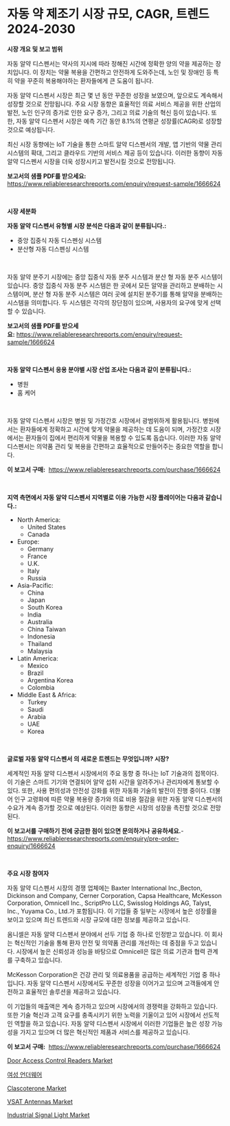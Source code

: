 <p><h1>자동 약 제조기 시장 규모, CAGR, 트렌드 2024-2030</h1></p><p><strong>시장 개요 및 보고 범위</strong></p>
<p><p>자동 알약 디스펜서는 약사의 지시에 따라 정해진 시간에 정확한 양의 약을 제공하는 장치입니다. 이 장치는 약물 복용을 간편하고 안전하게 도와주는데, 노인 및 장애인 등 특히 약을 꾸준히 복용해야하는 환자들에게 큰 도움이 됩니다. </p><p>자동 알약 디스펜서 시장은 최근 몇 년 동안 꾸준한 성장을 보였으며, 앞으로도 계속해서 성장할 것으로 전망됩니다. 주요 시장 동향은 효율적인 의료 서비스 제공을 위한 산업의 발전, 노인 인구의 증가로 인한 요구 증가, 그리고 의료 기술의 혁신 등이 있습니다. 또한, 자동 알약 디스펜서 시장은 예측 기간 동안 8.1%의 연평균 성장률(CAGR)로 성장할 것으로 예상됩니다. </p><p>최신 시장 동향에는 IoT 기술을 통한 스마트 알약 디스펜서의 개발, 앱 기반의 약물 관리 시스템의 확대, 그리고 클라우드 기반의 서비스 제공 등이 있습니다. 이러한 동향이 자동 알약 디스펜서 시장을 더욱 성장시키고 발전시킬 것으로 전망됩니다.</p></p>
<p><strong>보고서의 샘플 PDF를 받으세요:</strong> <a href="https://www.reliableresearchreports.com/enquiry/request-sample/1666624">https://www.reliableresearchreports.com/enquiry/request-sample/1666624</a></p>
<p>&nbsp;</p>
<p><strong>시장 세분화</strong></p>
<p><strong>자동 알약 디스펜서 유형별 시장 분석은 다음과 같이 분류됩니다.:</strong></p>
<p><ul><li>중앙 집중식 자동 디스펜싱 시스템</li><li>분산형 자동 디스펜싱 시스템</li></ul></p>
<p>&nbsp;</p>
<p><p>자동 알약 분주기 시장에는 중앙 집중식 자동 분주 시스템과 분산 형 자동 분주 시스템이 있습니다. 중앙 집중식 자동 분주 시스템은 한 곳에서 모든 알약을 관리하고 분배하는 시스템이며, 분산 형 자동 분주 시스템은 여러 곳에 설치된 분주기를 통해 알약을 분배하는 시스템을 의미합니다. 두 시스템은 각각의 장단점이 있으며, 사용자의 요구에 맞게 선택할 수 있습니다.</p></p>
<p><strong>보고서의 샘플 PDF를 받으세요:</strong>&nbsp;<a href="https://www.reliableresearchreports.com/enquiry/request-sample/1666624">https://www.reliableresearchreports.com/enquiry/request-sample/1666624</a></p>
<p>&nbsp;</p>
<p><strong> 자동 알약 디스펜서 응용 분야별 시장 산업 조사는 다음과 같이 분류됩니다.:</strong></p>
<p><ul><li>병원</li><li>홈 케어</li></ul></p>
<p>&nbsp;</p>
<p><p>자동 알약 디스펜서 시장은 병원 및 가정간호 시장에서 광범위하게 활용됩니다. 병원에서는 환자들에게 정확하고 시간에 맞게 약물을 제공하는 데 도움이 되며, 가정간호 시장에서는 환자들이 집에서 편리하게 약물을 복용할 수 있도록 돕습니다. 이러한 자동 알약 디스펜서는 의약품 관리 및 복용을 간편하고 효율적으로 만들어주는 중요한 역할을 합니다.</p></p>
<p><strong>이 보고서 구매:</strong>&nbsp; <a href="https://www.reliableresearchreports.com/purchase/1666624">https://www.reliableresearchreports.com/purchase/1666624</a></p>
<p>&nbsp;</p>
<p><strong>지역 측면에서 자동 알약 디스펜서 지역별로 이용 가능한 시장 플레이어는 다음과 같습니다.:</strong></p>
<p><ul>
    <li>
        North America:
        <ul>
            <li>United States</li>
            <li>Canada</li>
        </ul>
    </li>
    <li>
        Europe:
        <ul>
            <li>Germany</li>
            <li>France</li>
            <li>U.K.</li>
            <li>Italy</li>
            <li>Russia</li>
        </ul>
    </li>
    <li>
        Asia-Pacific:
        <ul>
            <li>China</li>
            <li>Japan</li>
            <li>South Korea</li>
            <li>India</li>
            <li>Australia</li>
            <li>China Taiwan</li>
            <li>Indonesia</li>
            <li>Thailand</li>
            <li>Malaysia</li>
        </ul>
    </li>
    <li>
        Latin America:
        <ul>
            <li>Mexico</li>
            <li>Brazil</li>
            <li>Argentina Korea</li>
            <li>Colombia</li>
        </ul>
    </li>
    <li>
        Middle East & Africa:
        <ul>
            <li>Turkey</li>
            <li>Saudi</li>
            <li>Arabia</li>
            <li>UAE</li>
            <li>Korea</li>
        </ul>
    </li>
    </ul></p>
<p>&nbsp;</p>
<p><strong>글로벌 자동 알약 디스펜서 의 새로운 트렌드는 무엇입니까? 시장?</strong></p>
<p><p>세계적인 자동 알약 디스펜서 시장에서의 주요 동향 중 하나는 IoT 기술과의 접목이다. 이 기술은 스마트 기기와 연결되어 알약 섭취 시간을 알려주거나 관리자에게 통보할 수 있다. 또한, 사용 편의성과 안전성 강화를 위한 자동화 기술의 발전이 진행 중이다. 더불어 인구 고령화에 따른 약물 복용량 증가와 의료 비용 절감을 위한 자동 알약 디스펜서의 수요가 계속 증가할 것으로 예상된다. 이러한 동향은 시장의 성장을 촉진할 것으로 전망된다.</p></p>
<p><strong>이 보고서를 구매하기 전에 궁금한 점이 있으면 문의하거나 공유하세요.</strong>- <a href="https://www.reliableresearchreports.com/enquiry/pre-order-enquiry/1666624">https://www.reliableresearchreports.com/enquiry/pre-order-enquiry/1666624</a></p>
<p>&nbsp;</p>
<p><strong>주요 시장 참여자</strong></p>
<p><p>자동 알약 디스펜서 시장의 경쟁 업체에는 Baxter International Inc.,Becton, Dickinson and Company, Cerner Corporation, Capsa Healthcare, McKesson Corporation, Omnicell Inc., ScriptPro LLC, Swisslog Holdings AG, Talyst, Inc., Yuyama Co., Ltd.가 포함됩니다. 이 기업들 중 일부는 시장에서 높은 성장률을 보이고 있으며 최신 트렌드와 시장 규모에 대한 정보를 제공하고 있습니다.</p><p>옴니셀은 자동 알약 디스펜서 분야에서 선두 기업 중 하나로 인정받고 있습니다. 이 회사는 혁신적인 기술을 통해 환자 안전 및 의약품 관리를 개선하는 데 중점을 두고 있습니다. 시장에서 높은 신뢰성과 성능을 바탕으로 Omnicell은 많은 의료 기관과 협력 관계를 구축하고 있습니다.</p><p>McKesson Corporation은 건강 관리 및 의료용품을 공급하는 세계적인 기업 중 하나입니다. 자동 알약 디스펜서 시장에서도 꾸준한 성장을 이어가고 있으며 고객들에게 안전하고 효율적인 솔루션을 제공하고 있습니다.</p><p>이 기업들의 매출액은 계속 증가하고 있으며 시장에서의 경쟁력을 강화하고 있습니다. 또한 기술 혁신과 고객 요구를 충족시키기 위한 노력을 기울이고 있어 시장에서 선도적인 역할을 하고 있습니다. 자동 알약 디스펜서 시장에서 이러한 기업들은 높은 성장 가능성을 가지고 있으며 더 많은 혁신적인 제품과 서비스를 제공하고 있습니다.</p></p>
<p><strong>이 보고서 구매:</strong>&nbsp;&nbsp;<a href="https://www.reliableresearchreports.com/purchase/1666624">https://www.reliableresearchreports.com/purchase/1666624</a></p>
<p><p><a href="https://github.com/Paul14Anderson63/Market-Research-Report-List-3/blob/main/door-access-control-readers-market.md">Door Access Control Readers Market</a></p><p><a href="https://github.com/hxzi07639916/Market-Research-Report-List-1/blob/main/699912214103.md">여성 언더웨어</a></p><p><a href="https://woozy-pyroraptor-a1f.notion.site/Clascoterone-Market-Analysis-Examines-its-Scope-on-Growth-Opportunities-and-Forecasted-Trends-Spann-2448b6bec1a7414a9c545a14f78047db">Clascoterone Market</a></p><p><a href="https://github.com/guneycigdem35/Market-Research-Report-List-2/blob/main/vsat-antennas-market.md">VSAT Antennas Market</a></p><p><a href="https://view.publitas.com/reportprime-1/industrial-signal-light-market-insights-market-players-and-forecast-till-2031/">Industrial Signal Light Market</a></p></p>
